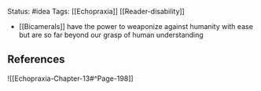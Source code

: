 Status: #idea
Tags: [[Echopraxia]] [[Reader-disability]]

* [[Bicamerals]] have the power to weaponize against humanity with ease but are so far beyond our grasp of human understanding

## References

![[Echopraxia-Chapter-13#^Page-198]]